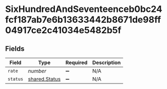 # SixHundredAndSeventeenceb0bc24fcf187ab7e6b13633442b8671de98ff04917ce2c41034e5482b5f


## Fields

| Field                                                 | Type                                                  | Required                                              | Description                                           |
| ----------------------------------------------------- | ----------------------------------------------------- | ----------------------------------------------------- | ----------------------------------------------------- |
| `rate`                                                | *number*                                              | :heavy_minus_sign:                                    | N/A                                                   |
| `status`                                              | [shared.Status](../../../sdk/models/shared/status.md) | :heavy_minus_sign:                                    | N/A                                                   |